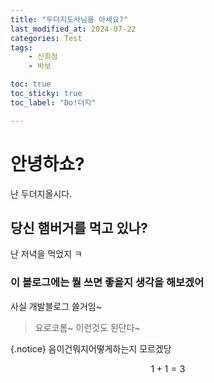 ```yaml
---
title: "두더지도사님을 아세요?"
last_modified_at: 2024-07-22
categories: Test
tags: 
    - 신희정
    - 바보

toc: true
toc_sticky: true
toc_label: "Do!더지"

---
```


# 안녕하쇼?
난 두더지올시다.

## 당신 햄버거를 먹고 있나?
난 저녁을 먹었지 ㅋ

### 이 블로그에는 뭘 쓰면 좋을지 생각을 해보겠어
사실 개발블로그 쓸거임~
> 요로코롬~ 이런것도 된단다~

{.notice}  음이건뭐지어떻게하는지 모르겠당

$$ 1+1=3 $$
